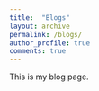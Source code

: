 ```yaml
---
title:  "Blogs"
layout: archive
permalink: /blogs/
author_profile: true
comments: true
---
```


This is my blog page.